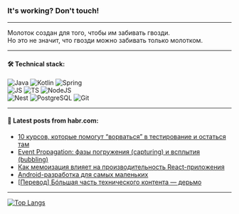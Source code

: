 ### It's working? Don't touch!

---
Молоток создан для того, чтобы им забивать гвозди. <br>
Но это не значит, что гвозди можно забивать только молотком.

---

#### 🛠️ Technical stack:

![Java](https://img.shields.io/badge/Java-informational?logo=Oracle&style=flat&logoColor=white&color=FF4500)
![Kotlin](https://img.shields.io/badge/Kotlin-informational?logo=Kotlin&style=flat&logoColor=white&color=774D97)
![Spring](https://img.shields.io/badge/SpringBoot-informational?logo=SpringBoot&style=flat&logoColor=white&color=6DB33F) <br>
![JS](https://img.shields.io/badge/JS-informational?logo=javaScript&style=flat&logoColor=black&color=F7Df1E)
![TS](https://img.shields.io/badge/TypeScript-informational?logo=typeScript&style=flat&logoColor=black&color=0667A8)
![NodeJS](https://img.shields.io/badge/NodeJS-informational?logo=node.js&style=flat&logoColor=white&color=70A760) <br>
![Nest](https://img.shields.io/badge/NestJS-informational?logo=NestJS&style=flat&logoColor=white&color=E0234E)
![PostgreSQL](https://img.shields.io/badge/PostgreSQL-informational?logo=PostgreSQL&style=flat&logoColor=white&color=DAA520)
![Git](https://img.shields.io/badge/Git-informational?logo=git&style=flat&logoColor=white&color=778899)

___

#### 💬 Latest posts from habr.com:

<!-- BLOG-POST-LIST:START -->
- [10 курсов, которые помогут “ворваться” в тестирование и остаться там](https://habr.com/ru/companies/X5Tech/articles/749396/?utm_source=habrahabr&utm_medium=rss&utm_campaign=749396)
- [Event Propagation: фазы погружения &lpar;capturing&rpar; и всплытия &lpar;bubbling&rpar;](https://habr.com/ru/articles/749376/?utm_source=habrahabr&utm_medium=rss&utm_campaign=749376)
- [Как мемоизация влияет на производительность React-приложения](https://habr.com/ru/companies/oleg-bunin/articles/749294/?utm_source=habrahabr&utm_medium=rss&utm_campaign=749294)
- [Android-разработка для самых маленьких](https://habr.com/ru/articles/749342/?utm_source=habrahabr&utm_medium=rss&utm_campaign=749342)
- [[Перевод] Бóльшая часть технического контента — дерьмо](https://habr.com/ru/articles/749340/?utm_source=habrahabr&utm_medium=rss&utm_campaign=749340)
<!-- BLOG-POST-LIST:END -->

---
[![Top Langs](https://github-readme-stats-git-master-advtsetting-gmailcom.vercel.app/api/top-langs/?username=zloylis&langs_count=10&hide_title=false&title_color=e6edf3&size_weight=0.5&count_weight=0.5&layout=compact&hide_border=true&theme=dracula)](https://github.com/zloylis)

<!-- ![GitHub stats](https://github-readme-stats-git-master-advtsetting-gmailcom.vercel.app/api?username=zloylis&show_icons=true&hide_border=true&theme=dracula&hide_title=true&include_all_commits=true&count_private=true&hide=contribs&hide_rank=true) -->
